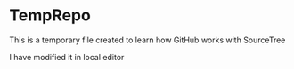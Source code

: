 # TempRepo

This is a temporary file created to learn how 
GitHub works with SourceTree

I have modified it in local editor 
